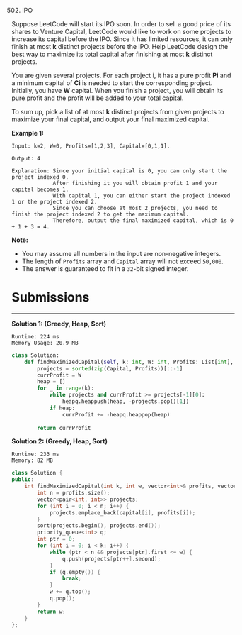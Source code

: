 502. IPO

Suppose LeetCode will start its IPO soon. In order to sell a good price of its shares to Venture Capital, LeetCode would like to work on some projects to increase its capital before the IPO. Since it has limited resources, it can only finish at most **k** distinct projects before the IPO. Help LeetCode design the best way to maximize its total capital after finishing at most **k** distinct projects.

You are given several projects. For each project i, it has a pure profit **Pi** and a minimum capital of **Ci** is needed to start the corresponding project. Initially, you have **W** capital. When you finish a project, you will obtain its pure profit and the profit will be added to your total capital.

To sum up, pick a list of at most **k** distinct projects from given projects to maximize your final capital, and output your final maximized capital.

**Example 1:**
```
Input: k=2, W=0, Profits=[1,2,3], Capital=[0,1,1].

Output: 4

Explanation: Since your initial capital is 0, you can only start the project indexed 0.
             After finishing it you will obtain profit 1 and your capital becomes 1.
             With capital 1, you can either start the project indexed 1 or the project indexed 2.
             Since you can choose at most 2 projects, you need to finish the project indexed 2 to get the maximum capital.
             Therefore, output the final maximized capital, which is 0 + 1 + 3 = 4.
```

**Note:**

* You may assume all numbers in the input are non-negative integers.
* The length of `Profits` array and `Capital` array will not exceed `50,000`.
* The answer is guaranteed to fit in a `32`-bit signed integer.

# Submissions
---
**Solution 1: (Greedy, Heap, Sort)**
```
Runtime: 224 ms
Memory Usage: 20.9 MB
```
```python
class Solution:
    def findMaximizedCapital(self, k: int, W: int, Profits: List[int], Capital: List[int]) -> int:
        projects = sorted(zip(Capital, Profits))[::-1]
        currProfit = W
        heap = []
        for _ in range(k):
            while projects and currProfit >= projects[-1][0]:
                heapq.heappush(heap, -projects.pop()[1])
            if heap:
                currProfit += -heapq.heappop(heap)
        
        return currProfit
```

**Solution 2: (Greedy, Heap, Sort)**
```
Runtime: 233 ms
Memory: 82 MB
```
```c++
class Solution {
public:
    int findMaximizedCapital(int k, int w, vector<int>& profits, vector<int>& capital) {
        int n = profits.size();
        vector<pair<int, int>> projects;
        for (int i = 0; i < n; i++) {
            projects.emplace_back(capital[i], profits[i]);
        }
        sort(projects.begin(), projects.end());
        priority_queue<int> q;
        int ptr = 0;
        for (int i = 0; i < k; i++) {
            while (ptr < n && projects[ptr].first <= w) {
                q.push(projects[ptr++].second);
            }
            if (q.empty()) {
                break;
            }
            w += q.top();
            q.pop();
        }
        return w;
    }
};
```
